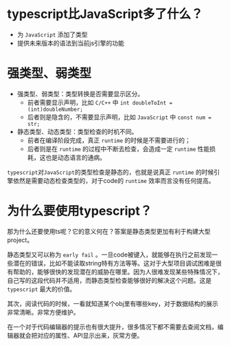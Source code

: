 # typescript比JavaScript多了什么？
+ 为 `JavaScript` 添加了类型
+ 提供未来版本的语法到当前js引擎的功能

# 强类型、弱类型
+ 强类型、弱类型：类型转换是否需要显示区分。
  + 前者需要显示声明，比如 `C/C++` 中 `int doubleToInt = (int)doubleNumber;` 
  + 后者则是隐含的，不需要显示声明，比如 `JavaScript` 中 `const num = str;`
+ 静态类型、动态类型：类型检查的时机不同。
  + 前者在编译阶段完成，真正 `runtime` 的时候是不需要进行的；
  + 后者则是在 `runtime` 的过程中不断去检查，会造成一定 `runtime` 性能损耗，这也是动态语言的通病。

`typescript`对`JavaScript`的类型检查是静态的，也就是说真正 `runtime` 的时候引擎依然是需要动态检查类型的，对于code的 `runtime` 效率而言没有任何提高。


# 为什么要使用typescript？
那为什么还要使用ts呢？它的意义何在？答案是静态类型更加有利于构建大型project。

静态类型又可以称为 `early fail` 。一旦code被键入，就能够在执行之前发现一些潜在的错误，比如不能读取string特有方法等等。这对于大型项目调试困难是很有帮助的，能够很快的发现潜在的威胁在哪里。因为人很难发现某些特殊情况下，自己写的这段代码并不适用，而静态类型检查能够很好的解决这个问题。这是 `typescript` 最大的价值。

其次，阅读代码的时候，一看就知道某个obj里有哪些key，对于数据结构的展示非常清晰。非常方便维护。

在一个对于代码编辑器的提示也有很大提升，很多情况下都不需要去查阅文档，编辑器就会把对应的属性、API显示出来，灰常方便。
